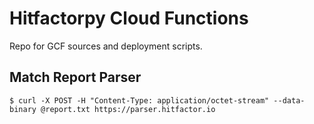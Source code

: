 # Hitfactorpy Cloud Functions

Repo for GCF sources and deployment scripts.

## Match Report Parser

```console
$ curl -X POST -H "Content-Type: application/octet-stream" --data-binary @report.txt https://parser.hitfactor.io
```

